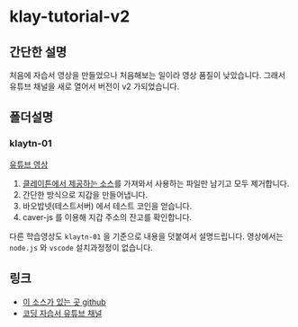 # klay-tutorial-v2

## 간단한 설명

처음에 자습서 영상을 만들었으나 처음해보는 일이라 영상 품질이 낮았습니다. 그래서 유튜브 채널을 새로 열어서 버전이 v2 가되었습니다.

## 폴더설명

### klaytn-01

[유튜브 영상](https://www.youtube.com/watch?v=slkgcQCXEq4)

1. [클레이튼에서 제공하는 소스](https://github.com/klaytn/klaytn-contracts)를
   가져와서 사용하는 파일만 남기고 모두 제거합니다.
2. 간단한 방식으로 지갑을 만들어냅니다.
3. 바오밥넷(테스트서버) 에서 테스트 코인을 얻습니다.
4. caver-js 를 이용해 지갑 주소의 잔고를 확인합니다.

다른 학습영상도 `klaytn-01` 을 기준으로 내용을 덧붙여서 설명드립니다.
영상에서는 `node.js` 와 `vscode` 설치과정정이 없습니다.

## 링크

- [이 소스가 있는 곳 github](https://github.com/GoToTheMetaverse/klay-tutorial-v2)
- [코딩 자습서 유튜브 채널](https://www.youtube.com/channel/UCj8eNn2MxSUB1wf5y6FR1WQ)
